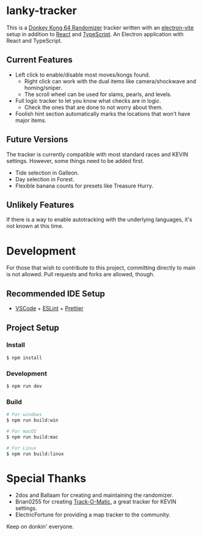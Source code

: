 # lanky-tracker

This is a [Donkey Kong 64 Randomizer](https://dk64randomizer.com/) tracker written with an [electron-vite](https://electron-vite.org/) setup in addition to [React](https://reactjs.org/) and [TypeScript](https://www.typescriptlang.org/).
An Electron application with React and TypeScript.

## Current Features

* Left click to enable/disable most moves/kongs found.
  * Right click can work with the dual items like camera/shockwave and homing/sniper.
  * The scroll wheel can be used for slams, pearls, and levels.
* Full logic tracker to let you know what checks are in logic.
  * Check the ones that are done to not worry about them.
* Foolish hint section automatically marks the locations that won't have major items.

## Future Versions
The tracker is currently compatible with most standard races and KEVIN settings. However, some things need to be added first.

* Tide selection in Galleon.
* Day selection in Forest.
* Flexible banana counts for presets like Treasure Hurry.

## Unlikely Features
If there is a way to enable autotracking with the underlying languages, it's not known at this time.

# Development

For those that wish to contribute to this project, committing directly to main is not allowed. Pull requests and forks are allowed, though.

## Recommended IDE Setup

- [VSCode](https://code.visualstudio.com/) + [ESLint](https://marketplace.visualstudio.com/items?itemName=dbaeumer.vscode-eslint) + [Prettier](https://marketplace.visualstudio.com/items?itemName=esbenp.prettier-vscode)

## Project Setup

### Install

```bash
$ npm install
```

### Development

```bash
$ npm run dev
```

### Build

```bash
# For windows
$ npm run build:win

# For macOS
$ npm run build:mac

# For Linux
$ npm run build:linux
```

# Special Thanks

* 2dos and Ballaam for creating and maintaining the randomizer.
* Brian0255 for creating [Track-O-Matic](https://github.com/Brian0255/Track-O-Matic), a great tracker for KEVIN settings.
* ElectricFortune for providing a map tracker to the community.

Keep on donkin' everyone.
